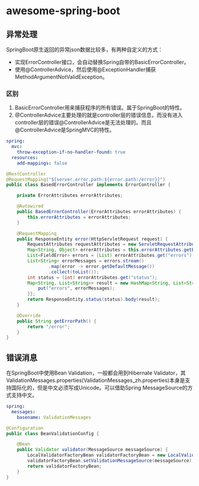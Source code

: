 # awesome-spring-boot

## 异常处理

SpringBoot原生返回的异常json数据比较多，有两种自定义的方式：

* 实现ErrorController接口，会自动替换Spring自带的BasicErrorController。
* 使用@ControllerAdvice，然后使用@ExceptionHandler捕获MethodArgumentNotValidException。

### 区别

1. BasicErrorController用来捕获程序的所有错误。属于SpringBoot的特性。
2. @ControllerAdvice主要处理的就是controller层的错误信息，而没有进入controller层的错误@ControllerAdvice是无法处理的。而且@ControllerAdvice是SpringMVC的特性。

```yml
spring:
  mvc:
    throw-exception-if-no-handler-found: true
  resources:
    add-mappings: false
```

```java
@RestController
@RequestMapping("${server.error.path:${error.path:/error}}")
public class BasedErrorController implements ErrorController {

    private ErrorAttributes errorAttributes;

    @Autowired
    public BasedErrorController(ErrorAttributes errorAttributes) {
        this.errorAttributes = errorAttributes;
    }

    @RequestMapping
    public ResponseEntity error(HttpServletRequest request) {
        RequestAttributes requestAttributes = new ServletRequestAttributes(request);
        Map<String, Object> errorAttributes = this.errorAttributes.getErrorAttributes(requestAttributes, false);
        List<FieldError> errors = (List) errorAttributes.get("errors");
        List<String> errorMessages = errors.stream()
                .map(error -> error.getDefaultMessage())
                .collect(toList());
        int status = (int) errorAttributes.get("status");
        Map<String, List<String>> result = new HashMap<String, List<String>>() {{
            put("errors", errorMessages);
        }};
        return ResponseEntity.status(status).body(result);
    }

    @Override
    public String getErrorPath() {
        return "/error";
    }
}
```

## 错误消息

在SpringBoot中使用Bean Validation，一般都会用到Hibernate Validator，其ValidationMessages.properties(ValidationMessages_zh.properties)本身是支持国际化的，但是中文必须写成Unicode。可以借助Spring MessageSource的方式支持中文。

```yml
spring:
  messages:
    basename: ValidationMessages
```

```java
@Configuration
public class BeanValidationConfig {

    @Bean
    public Validator validator(MessageSource messageSource) {
        LocalValidatorFactoryBean validatorFactoryBean = new LocalValidatorFactoryBean();
        validatorFactoryBean.setValidationMessageSource(messageSource);
        return validatorFactoryBean;
    }
}
```
